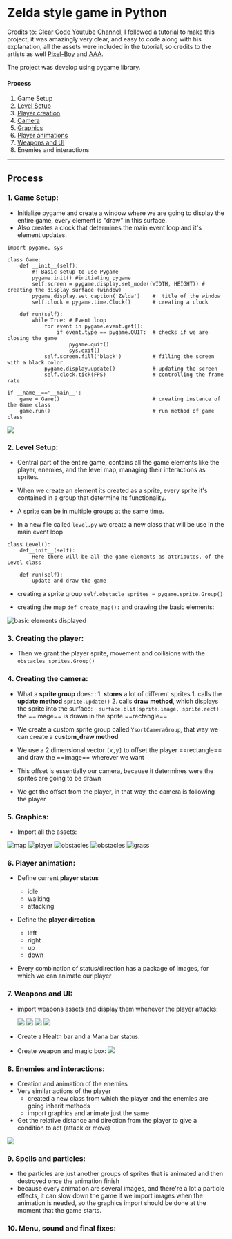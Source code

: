 # Zelda style game in Python

Credits to: [Clear Code Youtube Channel](https://www.youtube.com/c/ClearCode/featured), I followed a [tutorial](https://www.youtube.com/watch?v=QU1pPzEGrqw&t=9028s) to make this project, it was amazingly very clear, and easy to code along with his explanation, all the assets were included in the tutorial, so credits to the artists as well [Pixel-Boy](https://twitter.com/2Pblog1) and [AAA](https://www.instagram.com/challenger.aaa/?hl=fr).

The project was develop using pygame library.

#### Process
1. Game Setup
2. [Level Setup](#2-level-setup)
3. [Player creation](#3-player-creation)
4. [Camera](#4-creating-the-camera)
5. [Graphics](#5-graphics)
6. [Player animations](#6-player-animation)
7. [Weapons and UI](#7-weapons-and-ui)
8. Enemies and interactions
---

## Process

### 1. Game Setup:

- Initialize pygame and create a window where we are going to display the entire game, every element is "draw" in this surface.
- Also creates a clock that determines the main event loop and it's element updates.

```
import pygame, sys

class Game:
    def __init__(self):
        #! Basic setup to use Pygame
        pygame.init() #initiating pygame
        self.screen = pygame.display.set_mode((WIDTH, HEIGHT)) # creating the display surface (window)
        pygame.display.set_caption('Zelda')    #  title of the window
        self.clock = pygame.time.Clock()       # creating a clock

    def run(self):
        while True: # Event loop
            for event in pygame.event.get():
                if event.type == pygame.QUIT:  # checks if we are closing the game
                    pygame.quit()
                    sys.exit()
            self.screen.fill('black')          # filling the screen with a black color
            pygame.display.update()            # updating the screen
            self.clock.tick(FPS)               # controlling the frame rate

if __name__=='__main__':
    game = Game()                              # creating instance of the Game class
    game.run()                                 # run method of game class
```

![](./images/window.png)

### 2. Level Setup:

- Central part of the entire game, contains all the game elements like the player, enemies, and the level map, managing their interactions as sprites.

- When we create an element its created as a sprite, every sprite it's contained in a group that determine its functionality.
- A sprite can be in multiple groups at the same time.

- In a new file called `level.py` we create a new class that will be use in the main event loop

```
class Level():
    def__init__(self):
        Here there will be all the game elements as attributes, of the Level class

    def run(self):
        update and draw the game
```

- creating a sprite group `self.obstacle_sprites = pygame.sprite.Group()`

- creating the map `def create_map():` and drawing the basic elements:

![](.\images\rocks.png 'basic elements displayed')



### 3. Creating the player:

  - Then we grant the player sprite, movement and collisions with the `obstacles_sprites.Group()`

### 4. Creating the camera:

- What a **sprite group** does:
    : 1. **stores** a lot of different sprites
      1. calls the **update method** `sprite.update()`
      2. calls **draw method**, which displays the sprite into the surface:
          - `surface.blit(sprite.image, sprite.rect)`
          - the ==image== is drawn in the sprite ==rectangle==

- We create a custom sprite group called `YsortCameraGroup`, that way we can create a **custom_draw method**
- We use a 2 dimensional vector `[x,y]` to offset the player ==rectangle== and draw the ==image== wherever we want
- This offset is essentially our camera, because it determines were the sprites are going to be drawn
- We get the offset from the player, in that way, the camera is following the player


### 5. Graphics:

- Import all the assets:

![](./images/map.png 'map')
![](./images/player.png 'player')
![](./images/objects.png 'obstacles')
![](./images/object1.png 'obstacles')
![](./images/grass.png 'grass')


### 6. Player animation:

- Define current **player status**
  - idle
  - walking
  - attacking

- Define the **player direction**
  - left
  - right
  - up
  - down

- Every combination of status/direction has a package of images, for which we can animate our player

### 7. Weapons and UI:

- import weapons assets and display them whenever the player attacks:

    ![](./images/idle.png)    ![](./images/attacking.png) 
    ![](./images/down.png)    ![](./images/downattack.png)

- Create a Health bar and a Mana bar status:
- Create weapon and magic box:
 ![](./images/ui.png)

### 8. Enemies and interactions:

- Creation and animation of the enemies
- Very similar actions of the player
    - created a new class from which the player and the enemies are going inherit methods
    - import graphics and animate just the same
- Get the relative distance and direction from the player to give a condition to act (attack or move)

![](./images/raccon.png)

### 9. Spells and particles:

- the particles are just another groups of sprites that is animated and then destroyed once the animation finish
- because every animation are several images, and there're a lot a particle effects, it can slow down the game if we import images when the animation is needed, so the graphics import should be done at the moment that the game starts.

### 10. Menu, sound and final fixes:
